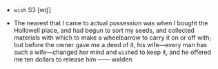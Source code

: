 - `wish` S3 [wɪʃ]



-  The nearest that I came to actual possession was when I bought the Hollowell place, and had begun to sort my seeds, and collected materials with which to make a wheelbarrow to carry it on or off with; but before the owner gave me a deed of it, his wife﻿—every man has such a wife﻿—changed her mind and `wish`ed to keep it, and he offered me ten dollars to release him —— walden